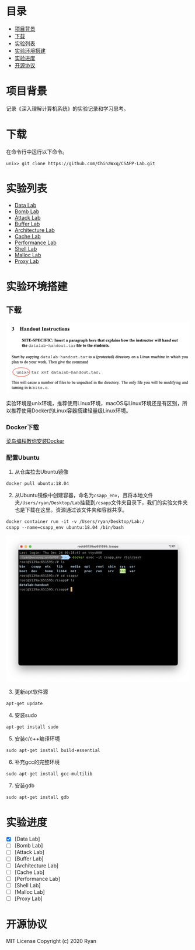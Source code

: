 
# 目录

- [项目背景](#项目背景)
- [下载](#下载)
- [实验列表](#实验列表)
- [实验环境搭建](#实验环境搭建)
- [实验进度](#实验进度)
- [开源协议](#开源协议)

# 项目背景

记录《深入理解计算机系统》的实验记录和学习思考。

# 下载

在命令行中运行以下命令。
```
unix> git clone https://github.com/ChinaWxq/CSAPP-Lab.git
```

# 实验列表

- [Data Lab]()
- [Bomb Lab]()
- [Attack Lab]()
- [Buffer Lab]()
- [Architecture Lab]()
- [Cache Lab]()
- [Performance Lab]()
- [Shell Lab]()
- [Malloc Lab]()
- [Proxy Lab]()

# 实验环境搭建

## 下载

![](./Resource/实验环境.png)

实验环境是unix环境，推荐使用Linux环境，macOS与Linux环境还是有区别，所以推荐使用Docker的Linux容器搭建轻量级Linux环境。

### Docker下载

[菜鸟编程教你安装Docker](https://www.runoob.com/docker/macos-docker-install.html)

### 配置Ubuntu

1. 从仓库拉去Ubuntu镜像
```
docker pull ubuntu:18.04
```

2. 从Ubuntu镜像中创建容器，命名为`csapp_env`，且将本地文件夹`/Users/ryan/Desktop/Lab`挂载到`/csapp`文件夹目录下，我们的实验文件夹也是下载在这里。资源通过该文件夹和容器共享。
```
docker container run -it -v /Users/ryan/Desktop/Lab:/
csapp --name=csapp_env ubuntu:18.04 /bin/bash
```

![](./Resource/文件共享.png)

3. 更新apt软件源
```
apt-get update
```

4. 安装sudo
```
apt-get install sudo
```

5. 安装c/c++编译环境
```
sudo apt-get install build-essential
```

6. 补充gcc的完整环境
```
sudo apt-get install gcc-multilib
```

7. 安装gdb
```
sudo apt-get install gdb
```

# 实验进度

- [x] [Data Lab]
- [ ] [Bomb Lab]
- [ ] [Attack Lab]
- [ ] [Buffer Lab]
- [ ] [Architecture Lab]
- [ ] [Cache Lab]
- [ ] [Performance Lab]
- [ ] [Shell Lab]
- [ ] [Malloc Lab]
- [ ] [Proxy Lab]

# 开源协议

MIT License Copyright (c) 2020 Ryan
